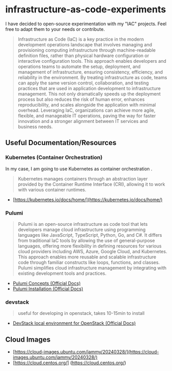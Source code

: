 # infrastructure-as-code-experiments

I have decided to open-source experimentation with my "IAC" projects. Feel free to adapt them to your needs or contribute.

> Infrastructure as Code (IaC) is a key practice in the modern development operations landscape that involves managing and provisioning computing infrastructure through machine-readable definition files, rather than physical hardware configuration or interactive configuration tools. This approach enables developers and operations teams to automate the setup, deployment, and management of infrastructure, ensuring consistency, efficiency, and reliability in the environment. By treating infrastructure as code, teams can apply the same version control, collaboration, and testing practices that are used in application development to infrastructure management. This not only dramatically speeds up the deployment process but also reduces the risk of human error, enhances reproducibility, and scales alongside the application with minimal overhead. Leveraging IaC, organizations can achieve more agile, flexible, and manageable IT operations, paving the way for faster innovation and a stronger alignment between IT services and business needs.

## Useful Documentation/Resources 

### Kubernetes (Container Orchestration)

In my case, I am going to use Kubernetes as container orchestration
.
> Kubernetes manages containers through an abstraction layer provided by the Container Runtime Interface (CRI), allowing it to work with various container runtimes.

- [https://kubernetes.io/docs/home/](https://kubernetes.io/docs/home/)

### Pulumi

> Pulumi is an open-source infrastructure as code tool that lets developers manage cloud infrastructure using programming languages like JavaScript, TypeScript, Python, Go, and C#. It differs from traditional IaC tools by allowing the use of general-purpose languages, offering more flexibility in defining resources for various cloud providers including AWS, Azure, Google Cloud, and Kubernetes. This approach enables more reusable and scalable infrastructure code through familiar constructs like loops, functions, and classes. Pulumi simplifies cloud infrastructure management by integrating with existing development tools and practices.

- [Pulumi Concepts (Official Docs)](https://www.pulumi.com/docs/concepts/)
- [Pulumi Installation (Official Docs)](https://www.pulumi.com/registry/packages/openstack/installation-configuration/)

### devstack
> useful for developing in openstack, takes 10-15min to install

- [DevStack local environment for OpenStack (Official Docs)](https://docs.openstack.org/devstack/latest/)


## Cloud Images

- [https://cloud-images.ubuntu.com/jammy/20240328/](https://cloud-images.ubuntu.com/jammy/20240328/)
- [https://cloud.centos.org/] (https://cloud.centos.org/)


